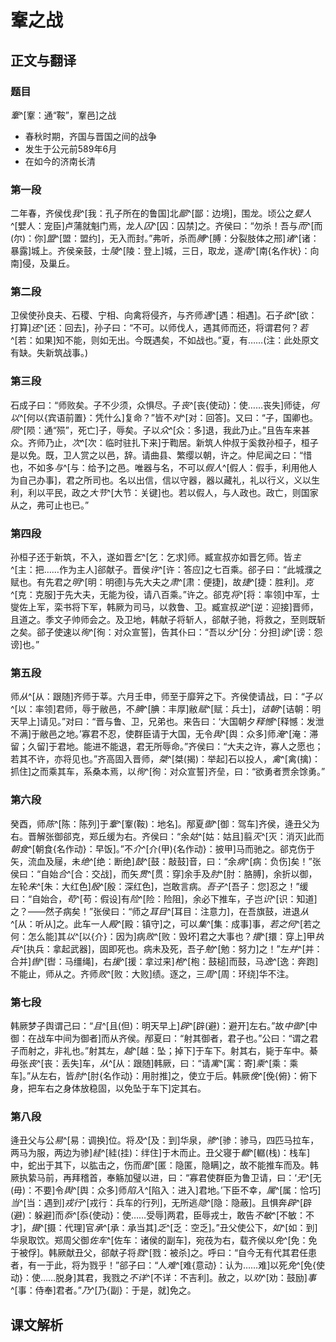 # 鞌之战

## 正文与翻译

### 题目

*鞌*^[鞌：通“鞍”，鞌邑]之战

- 春秋时期，齐国与晋国之间的战争
- 发生于公元前589年6月
- 在如今的济南长清

### 第一段

二年春，齐侯伐*我*^[我：孔子所在的鲁国]北*鄙*^[鄙：边境]，围龙。顷公之*嬖人*^[嬖人：宠臣]卢蒲就魁门焉，龙人*囚*^[囚：囚禁]之。齐侯曰：“勿杀！吾与*而*^[而(尔)：你]*盟*^[盟：盟约]，无入而封。”弗听，杀而*膊*^[膊：分裂肢体之邢]*诸*^[诸：暴露]城上。齐侯亲鼓，士*陵*^[陵：登上]城，三日，取龙，遂*南*^[南{名作状}：向南]侵，及巢丘。

### 第二段

卫侯使孙良夫、石稷、宁相、向禽将侵齐，与齐师*遇*^[遇：相遇]。石子*欲*^[欲：打算]*还*^[还：回去]，孙子曰：“不可。以师伐人，遇其师而还，将谓君何？*若*^[若：如果]知不能，则如无出。今既遇矣，不如战也。”夏，有……(注：此处原文有缺。失新筑战事。)

### 第三段

石成子曰：“师败矣。子不少须，众惧尽。子*丧*^[丧{使动}：使……丧失]师徒，*何以*^[何以{宾语前置}：凭什么]复命？”皆不*对*^[对：回答]。又曰：“子，国卿也。*陨*^[陨：通“殒”，死亡]子，辱矣。子以*众*^[众：多]退，我此乃止。”且告车来甚众。齐师乃止，*次*^[次：临时驻扎下来]于鞫居。新筑人仲叔于奚救孙桓子，桓子是以免。既，卫人赏之以邑，辞。请曲县、繁缨以朝，许之。仲尼闻之曰：“惜也，不如多*与*^[与：给予]之邑。唯器与名，不可以*假人*^[假人：假手，利用他人为自己办事]，君之所司也。名以出信，信以守器，器以藏礼，礼以行义，义以生利，利以平民，政之*大节*^[大节：关键]也。若以假人，与人政也。政亡，则国家从之，弗可止也已。”


### 第四段

孙桓子还于新筑，不入，遂如晋*乞*^[乞：乞求]师。臧宣叔亦如晋乞师。皆*主*^[主：把……作为主人]郤献子。晋侯*许*^[许：答应]之七百乘。郤子曰：“此城濮之赋也。有先君之*明*^[明：明德]与先大夫之*肃*^[肃：便捷]，故*捷*^[捷：胜利]。*克*^[克：克服]于先大夫，无能为役，请八百乘。”许之。郤克*将*^[将：率领]中军，士燮佐上军，栾书将下军，韩厥为司马，以救鲁、卫。臧宣叔*逆*^[逆：迎接]晋师，且道之。季文子帅师会之。及卫地，韩献子将斩人，郤献子驰，将救之，至则既斩之矣。郤子使速以*徇*^[徇：对众宣誓]，告其仆曰：“吾以*分*^[分：分担]*谤*^[谤：怨谤]也。”

### 第五段


师*从*^[从：跟随]齐师于莘。六月壬申，师至于靡笄之下。齐侯使请战，曰：“子*以*^[以：率领]君师，辱于敝邑，不*腆*^[腆：丰厚]敝*赋*^[赋：兵士]，*诘朝*^[诘朝：明天早上]请见。”对曰：“晋与鲁、卫，兄弟也。来告曰：‘大国朝夕*释憾*^[释憾：发泄不满]于敝邑之地。’寡君不忍，使群臣请于大国，无令*舆*^[舆：众多]师*淹*^[淹：滞留；久留]于君地。能进不能退，君无所辱命。”齐侯曰：“大夫之许，寡人之愿也；若其不许，亦将见也。”齐高固入晋师，*桀*^[桀(揭)：举起]石以投人，*禽*^[禽(擒)：抓住]之而乘其车，系桑本焉，以*徇*^[徇：对众宣誓]齐垒，曰：“欲勇者贾余馀勇。”

### 第六段

癸酉，师*陈*^[陈：陈列]于*鞌*^[鞌(鞍)：地名]。邴夏*御*^[御：驾车]齐侯，逄丑父为右。晋解张御郤克，郑丘缓为右。齐侯曰：“余*姑*^[姑：姑且]翦*灭*^[灭：消灭]此而*朝食*^[朝食{名作动}：早饭]。”不*介*^[介(甲){名作动}：披甲]马而驰之。郤克伤于矢，流血及屦，未*绝*^[绝：断绝]*鼓*^[鼓：敲鼓]音，曰：“余*病*^[病：负伤]矣！”张侯曰：“自始*合*^[合：交战]，而矢*贯*^[贯：穿]余手及*肘*^[肘：胳膊]，余折以御，左轮*朱*^[朱：大红色]*殷*^[殷：深红色]，岂敢言病。*吾子*^[吾子：您]忍之！”缓曰：“自始合，*苟*^[苟：假设]有*险*^[险：险阻]，余必下推车，子岂*识*^[识：知道]之？——然子病矣！”张侯曰：“师之*耳目*^[耳目：注意力]，在吾旗鼓，进退*从*^[从：听从]之。此车一人*殿*^[殿：镇守]之，可以*集*^[集：成事]事，*若之何*^[若之何：怎么能]其*以*^[以{介}：因为]病*败*^[败：毁坏]君之大事也？*擐*^[擐：穿上]甲*执兵*^[执兵：拿起武器]，固即死也。病未及死，吾子*勉*^[勉：努力]之！”左*并*^[并：合并]*辔*^[辔：马缰绳]，右*援*^[援：拿过来]*枹*^[枹：鼓槌]而鼓，马*逸*^[逸：奔跑]不能止，师从之。齐师*败*^[败：大败]绩。逐之，三*周*^[周：环绕]华不注。



### 第七段

韩厥梦子舆谓己曰：“*且*^[且(但)：明天早上]*辟*^[辟(避)：避开]左右。”故*中御*^[中御：在战车中间为御者]而从齐侯。邴夏曰：“射其御者，君子也。”公曰：“谓之君子而射之，非礼也。”射其左，*越*^[越：坠；掉下]于车下。射其右，毙于车中。綦毋张*丧*^[丧：丢失]车，*从*^[从：跟随]韩厥，曰：“请*寓*^[寓：寄]*乘*^[乘：乘车]。”从左右，皆*肘*^[肘{名作动}：用肘推]之，使立于后。韩厥*俛*^[俛{俯}：俯下身，把车右之身体放稳固，以免坠于车下]定其右。


### 第八段

逄丑父与公*易*^[易：调换]位。将*及*^[及：到]华泉，*骖*^[骖：骖马，四匹马拉车，两马为服，两边为骖]*絓*^[絓(挂)：绊住]于木而止。丑父寝于*轏*^[轏(栈)：栈车]中，蛇出于其下，以肱击之，伤而*匿*^[匿：隐匿，隐瞒]之，故不能推车而及。韩厥执絷马前，再拜稽首，奉觞加璧以进，曰：“寡君使群臣为鲁卫请，曰：‘*无*^[无(毋)：不要]令*舆*^[舆：众多]师*陷入*^[陷入：进入]君地。’下臣不幸，*属*^[属：恰巧]*当*^[当：遇到]*戎行*^[戎行：兵车的行列]，无所逃*隐*^[隐：隐蔽]。且惧奔*辟*^[辟(避)：躲避]而*忝*^[忝{使动}：使……受辱]两君，臣辱戎士，敢告*不敏*^[不敏：不才]，*摄*^[摄：代理]官*承*^[承：承当其]*乏*^[乏：空乏]。”丑父使公下，*如*^[如：到]华泉取饮。郑周父御*佐车*^[佐车：诸侯的副车]，宛茷为右，载齐侯以*免*^[免：免于被俘]。韩厥献丑父，郤献子将*戮*^[戮：被杀]之。呼曰：“自今无有代其君任患者，有一于此，将为戮乎！”郤子曰：“人*难*^[难{意动}：认为……难]以死*免*^[免{使动}：使……脱身]其君，我戮之*不详*^[不详：不吉利]。赦之，以*劝*^[劝：鼓励]*事*^[事：侍奉]君者。”*乃*^[乃{副}：于是，就]免之。

## 课文解析
